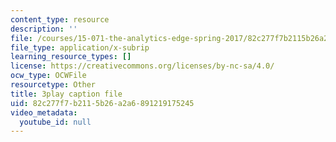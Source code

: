 ```yaml
---
content_type: resource
description: ''
file: /courses/15-071-the-analytics-edge-spring-2017/82c277f7b2115b26a2a6891219175245_SBWns1XNcuY.vtt
file_type: application/x-subrip
learning_resource_types: []
license: https://creativecommons.org/licenses/by-nc-sa/4.0/
ocw_type: OCWFile
resourcetype: Other
title: 3play caption file
uid: 82c277f7-b211-5b26-a2a6-891219175245
video_metadata:
  youtube_id: null
---
```

